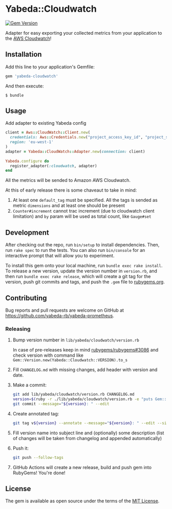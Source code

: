 # Yabeda::Cloudwatch

[![Gem Version](https://badge.fury.io/rb/yabeda-cloudwatch.svg)](https://rubygems.org/gems/yabeda-cloudwatch)

Adapter for easy exporting your collected metrics from your application to the [AWS Cloudwatch]!

## Installation

Add this line to your application's Gemfile:

```ruby
gem 'yabeda-cloudwatch'
```

And then execute:

    $ bundle

## Usage

Add adapter to existing Yabeda config

```ruby
client = Aws::CloudWatch::Client.new(
  credentials: Aws::Credentials.new("project_access_key_id", "project_secret_access_key"),
  region: 'eu-west-1'
)
adapter = Yabeda::CloudWatch::Adapter.new(connection: client)
    
Yabeda.configure do
  register_adapter(:cloudwatch, adapter)
end
```

All the metrics will be sended to Amazon AWS Cloudwatch. 

At this of early release there is some chaveaut to take in mind:
1. At least one `default_tag` must be specified. All the tags is sended as metric `dimensions` and at least one should be present
2. `Counter#increment` cannot trac increment (due to cloudwatch client limitation) and `by` param will be used as total count, like `Gauge#set`

## Development

After checking out the repo, run `bin/setup` to install dependencies. Then, run `rake spec` to run the tests. You can also run `bin/console` for an interactive prompt that will allow you to experiment.

To install this gem onto your local machine, run `bundle exec rake install`. To release a new version, update the version number in `version.rb`, and then run `bundle exec rake release`, which will create a git tag for the version, push git commits and tags, and push the `.gem` file to [rubygems.org](https://rubygems.org).

## Contributing

Bug reports and pull requests are welcome on GitHub at https://github.com/yabeda-rb/yabeda-prometheus.

### Releasing

1. Bump version number in `lib/yabeda/cloudwatch/version.rb`

   In case of pre-releases keep in mind [rubygems/rubygems#3086](https://github.com/rubygems/rubygems/issues/3086) and check version with command like `Gem::Version.new(Yabeda::Cloudwatch::VERSION).to_s`

2. Fill `CHANGELOG.md` with missing changes, add header with version and date.

3. Make a commit:

   ```sh
   git add lib/yabeda/cloudwatch/version.rb CHANGELOG.md
   version=$(ruby -r ./lib/yabeda/cloudwatch/version.rb -e "puts Gem::Version.new(Yabeda::Cloudwatch::VERSION)")
   git commit --message="${version}: " --edit
   ```

4. Create annotated tag:

   ```sh
   git tag v${version} --annotate --message="${version}: " --edit --sign
   ```

5. Fill version name into subject line and (optionally) some description (list of changes will be taken from changelog and appended automatically)

6. Push it:

   ```sh
   git push --follow-tags
   ```

7. GitHub Actions will create a new release, build and push gem into RubyGems! You're done!

## License

The gem is available as open source under the terms of the [MIT License](https://opensource.org/licenses/MIT).

[AWS Cloudwatch]: https://aws.amazon.com/ "AWS monitoring solution"